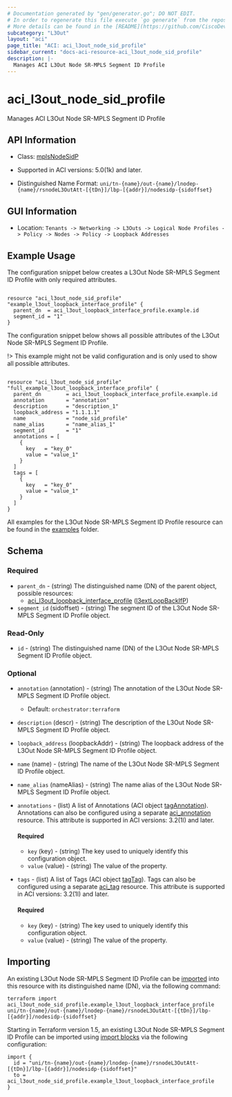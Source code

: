 ```yaml
---
# Documentation generated by "gen/generator.go"; DO NOT EDIT.
# In order to regenerate this file execute `go generate` from the repository root.
# More details can be found in the [README](https://github.com/CiscoDevNet/terraform-provider-aci/blob/master/README.md).
subcategory: "L3Out"
layout: "aci"
page_title: "ACI: aci_l3out_node_sid_profile"
sidebar_current: "docs-aci-resource-aci_l3out_node_sid_profile"
description: |-
  Manages ACI L3Out Node SR-MPLS Segment ID Profile
---
```


# aci_l3out_node_sid_profile #

Manages ACI L3Out Node SR-MPLS Segment ID Profile



## API Information ##

* Class: [mplsNodeSidP](https://pubhub.devnetcloud.com/media/model-doc-latest/docs/app/index.html#/objects/mplsNodeSidP/overview)

* Supported in ACI versions: 5.0(1k) and later.

* Distinguished Name Format: `uni/tn-{name}/out-{name}/lnodep-{name}/rsnodeL3OutAtt-[{tDn}]/lbp-[{addr}]/nodesidp-{sidoffset}`

## GUI Information ##

* Location: `Tenants -> Networking -> L3Outs -> Logical Node Profiles -> Policy -> Nodes -> Policy -> Loopback Addresses`

## Example Usage ##

The configuration snippet below creates a L3Out Node SR-MPLS Segment ID Profile with only required attributes.

```hcl

resource "aci_l3out_node_sid_profile" "example_l3out_loopback_interface_profile" {
  parent_dn  = aci_l3out_loopback_interface_profile.example.id
  segment_id = "1"
}

```
The configuration snippet below shows all possible attributes of the L3Out Node SR-MPLS Segment ID Profile.

!> This example might not be valid configuration and is only used to show all possible attributes.

```hcl

resource "aci_l3out_node_sid_profile" "full_example_l3out_loopback_interface_profile" {
  parent_dn        = aci_l3out_loopback_interface_profile.example.id
  annotation       = "annotation"
  description      = "description_1"
  loopback_address = "1.1.1.1"
  name             = "node_sid_profile"
  name_alias       = "name_alias_1"
  segment_id       = "1"
  annotations = [
    {
      key   = "key_0"
      value = "value_1"
    }
  ]
  tags = [
    {
      key   = "key_0"
      value = "value_1"
    }
  ]
}

```

All examples for the L3Out Node SR-MPLS Segment ID Profile resource can be found in the [examples](https://github.com/CiscoDevNet/terraform-provider-aci/tree/master/examples/resources/aci_l3out_node_sid_profile) folder.

## Schema ##

### Required ###

* `parent_dn` - (string) The distinguished name (DN) of the parent object, possible resources:
  - [aci_l3out_loopback_interface_profile](https://registry.terraform.io/providers/CiscoDevNet/aci/latest/docs/resources/l3out_loopback_interface_profile) ([l3extLoopBackIfP](https://pubhub.devnetcloud.com/media/model-doc-latest/docs/app/index.html#/objects/l3extLoopBackIfP/overview))
* `segment_id` (sidoffset) - (string) The segment ID of the L3Out Node SR-MPLS Segment ID Profile object.

### Read-Only ###

* `id` - (string) The distinguished name (DN) of the L3Out Node SR-MPLS Segment ID Profile object.

### Optional ###

* `annotation` (annotation) - (string) The annotation of the L3Out Node SR-MPLS Segment ID Profile object.
  - Default: `orchestrator:terraform`
* `description` (descr) - (string) The description of the L3Out Node SR-MPLS Segment ID Profile object.
* `loopback_address` (loopbackAddr) - (string) The loopback address of the L3Out Node SR-MPLS Segment ID Profile object.
* `name` (name) - (string) The name of the L3Out Node SR-MPLS Segment ID Profile object.
* `name_alias` (nameAlias) - (string) The name alias of the L3Out Node SR-MPLS Segment ID Profile object.

* `annotations` - (list) A list of Annotations (ACI object [tagAnnotation](https://pubhub.devnetcloud.com/media/model-doc-latest/docs/app/index.html#/objects/tagAnnotation/overview)). Annotations can also be configured using a separate [aci_annotation](https://registry.terraform.io/providers/CiscoDevNet/aci/latest/docs/resources/annotation) resource. This attribute is supported in ACI versions: 3.2(1l) and later.
  
  #### Required ####
  
  * `key` (key) - (string) The key used to uniquely identify this configuration object.
  * `value` (value) - (string) The value of the property.

* `tags` - (list) A list of Tags (ACI object [tagTag](https://pubhub.devnetcloud.com/media/model-doc-latest/docs/app/index.html#/objects/tagTag/overview)). Tags can also be configured using a separate [aci_tag](https://registry.terraform.io/providers/CiscoDevNet/aci/latest/docs/resources/tag) resource. This attribute is supported in ACI versions: 3.2(1l) and later.
  
  #### Required ####
  
  * `key` (key) - (string) The key used to uniquely identify this configuration object.
  * `value` (value) - (string) The value of the property.

## Importing

An existing L3Out Node SR-MPLS Segment ID Profile can be [imported](https://www.terraform.io/docs/import/index.html) into this resource with its distinguished name (DN), via the following command:

```
terraform import aci_l3out_node_sid_profile.example_l3out_loopback_interface_profile uni/tn-{name}/out-{name}/lnodep-{name}/rsnodeL3OutAtt-[{tDn}]/lbp-[{addr}]/nodesidp-{sidoffset}
```

Starting in Terraform version 1.5, an existing L3Out Node SR-MPLS Segment ID Profile can be imported
using [import blocks](https://developer.hashicorp.com/terraform/language/import) via the following configuration:

```
import {
  id = "uni/tn-{name}/out-{name}/lnodep-{name}/rsnodeL3OutAtt-[{tDn}]/lbp-[{addr}]/nodesidp-{sidoffset}"
  to = aci_l3out_node_sid_profile.example_l3out_loopback_interface_profile
}
```
